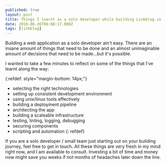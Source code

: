 ```yaml
---
published: true
layout: post
title: Things I learnt as a solo developer while building Linkblog.io
date: 2018-06-26T06:08:17.000Z
tags: [linkblog] 
---
```


Building a web application as a solo developer ain't easy. There are an insane amount of things that need to be done and an almost unimaginable amount of decisions that need to be made...but it's possible.

I wanted to take a few minutes to reflect on some of the things that I've learnt along the way:

{:refdef: style="margin-bottom: 14px;"}
- selecting the right technologies
- setting up consistent development environment
- using unix/linux tools effectively
- building a deployment pipeline
- architecting the app
- building a scaleable infrastructure
- testing, linting, logging, debugging
- securing components
- scripting and automation
{: refdef}

If you are a solo developer / small team just starting out on your building journey, feel free to get in touch. All these things are very fresh in my mind right now, and I am available to consult. Investing a bit of time and money now might save you weeks if not months of headaches later down the line.

